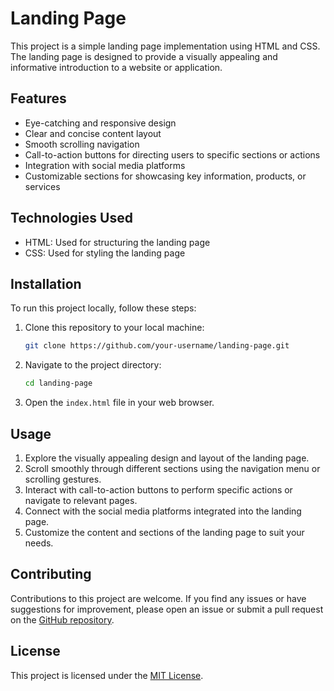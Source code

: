 # Landing Page

This project is a simple landing page implementation using HTML and CSS. The landing page is designed to provide a visually appealing and informative introduction to a website or application.

## Features

- Eye-catching and responsive design
- Clear and concise content layout
- Smooth scrolling navigation
- Call-to-action buttons for directing users to specific sections or actions
- Integration with social media platforms
- Customizable sections for showcasing key information, products, or services

## Technologies Used

- HTML: Used for structuring the landing page
- CSS: Used for styling the landing page

## Installation

To run this project locally, follow these steps:

1. Clone this repository to your local machine:

   ```bash
   git clone https://github.com/your-username/landing-page.git
   ```

2. Navigate to the project directory:

   ```bash
   cd landing-page
   ```

3. Open the `index.html` file in your web browser.

## Usage

1. Explore the visually appealing design and layout of the landing page.
2. Scroll smoothly through different sections using the navigation menu or scrolling gestures.
3. Interact with call-to-action buttons to perform specific actions or navigate to relevant pages.
4. Connect with the social media platforms integrated into the landing page.
5. Customize the content and sections of the landing page to suit your needs.


## Contributing

Contributions to this project are welcome. If you find any issues or have suggestions for improvement, please open an issue or submit a pull request on the [GitHub repository](https://github.com/your-username/landing-page).

## License

This project is licensed under the [MIT License](https://opensource.org/licenses/MIT).
